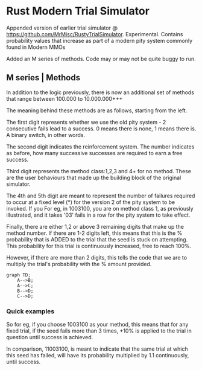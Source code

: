 # Rust Modern Trial Simulator
 Appended version of earlier trial simulator @ https://github.com/MrMisc/RustyTrialSimulator. Experimental. Contains probability values that increase as part of a modern pity system commonly found in Modern MMOs


Added an M series of methods. Code may or may not be quite buggy to run. 


## M series | Methods

In addition to the logic previously, there is now an additional set of methods that range between 100.000 to 10.000.000+++

The meaning behind these methods are as follows, starting from the left.

The first digit represents whether we use the old pity system - 2 consecutive fails lead to a success. 0 means there is none, 1 means there is. A binary switch, in other words.

The second digit indicates the reinforcement system. The number indicates as before, how many successive successes are required to earn a free success. 

Third digit represents the method class:1,2,3 and 4+ for no method. These are the user behaviours that made up the building block of the original simulator.

The 4th and 5th digit are meant to represent the number of failures required to occur at a fixed level (*) for the version 2 of the pity system to be invoked. If you For eg, in 1003100, you are on method class 1, as previously illustrated, and it takes '03' fails in a row for the pity system to take effect.

Finally, there are either 1,2 or above 3 remaining digits that make up the method number. If there are 1-2 digits left, this means that this is the % probability that is ADDED to the trial that the seed is stuck on attempting. This probability for this trial is continuously increased, free to reach 100%. 

However, if there are more than 2 digits, this tells the code that we are to multiply the trial's probability with the % amount provided.


```mermaid
graph TD;
    A-->B;
    A-->C;
    B-->D;
    C-->D;
```



### Quick examples

So for eg, if you choose 1003100 as your method, this means that for any fixed trial, if the seed fails more than 3 times, +10% is applied to the trial in question until success is achieved.

In comparison, 11003100, is meant to indicate that the same trial at which this seed has failed, will have its probability multiplied by 1.1 continuously, until success.






